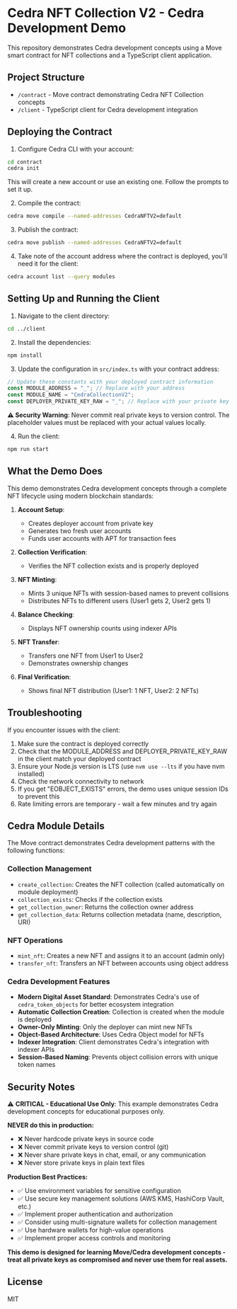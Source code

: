 # Cedra NFT Collection V2 - Cedra Development Demo

This repository demonstrates Cedra development concepts using a Move smart contract for NFT collections and a TypeScript client application.

## Project Structure

- `/contract` - Move contract demonstrating Cedra NFT Collection concepts
- `/client` - TypeScript client for Cedra development integration

## Deploying the Contract

1. Configure Cedra CLI with your account:

```bash
cd contract
cedra init
```

This will create a new account or use an existing one. Follow the prompts to set it up.

2. Compile the contract:

```bash
cedra move compile --named-addresses CedraNFTV2=default
```

3. Publish the contract:

```bash
cedra move publish --named-addresses CedraNFTV2=default
```

4. Take note of the account address where the contract is deployed, you'll need it for the client:

```bash
cedra account list --query modules
```

## Setting Up and Running the Client

1. Navigate to the client directory:

```bash
cd ../client
```

2. Install the dependencies:

```bash
npm install
```

3. Update the configuration in `src/index.ts` with your contract address:

```typescript
// Update these constants with your deployed contract information
const MODULE_ADDRESS = "_"; // Replace with your address
const MODULE_NAME = "CedraCollectionV2";
const DEPLOYER_PRIVATE_KEY_RAW = "_"; // Replace with your private key
```

**⚠️ Security Warning**: Never commit real private keys to version control. The placeholder values must be replaced with your actual values locally.

4. Run the client:

```bash
npm run start
```

## What the Demo Does

This demo demonstrates Cedra development concepts through a complete NFT lifecycle using modern blockchain standards:

1. **Account Setup**: 
   - Creates deployer account from private key
   - Generates two fresh user accounts
   - Funds user accounts with APT for transaction fees

2. **Collection Verification**: 
   - Verifies the NFT collection exists and is properly deployed

3. **NFT Minting**: 
   - Mints 3 unique NFTs with session-based names to prevent collisions
   - Distributes NFTs to different users (User1 gets 2, User2 gets 1)

4. **Balance Checking**: 
   - Displays NFT ownership counts using indexer APIs

5. **NFT Transfer**: 
   - Transfers one NFT from User1 to User2
   - Demonstrates ownership changes

6. **Final Verification**: 
   - Shows final NFT distribution (User1: 1 NFT, User2: 2 NFTs)

## Troubleshooting

If you encounter issues with the client:

1. Make sure the contract is deployed correctly
2. Check that the MODULE_ADDRESS and DEPLOYER_PRIVATE_KEY_RAW in the client match your deployed contract
3. Ensure your Node.js version is LTS (use `nvm use --lts` if you have nvm installed)
4. Check the network connectivity to network
5. If you get "EOBJECT_EXISTS" errors, the demo uses unique session IDs to prevent this
6. Rate limiting errors are temporary - wait a few minutes and try again

## Cedra Module Details

The Move contract demonstrates Cedra development patterns with the following functions:

### Collection Management
- `create_collection`: Creates the NFT collection (called automatically on module deployment)
- `collection_exists`: Checks if the collection exists
- `get_collection_owner`: Returns the collection owner address
- `get_collection_data`: Returns collection metadata (name, description, URI)

### NFT Operations
- `mint_nft`: Creates a new NFT and assigns it to an account (admin only)
- `transfer_nft`: Transfers an NFT between accounts using object address

### Cedra Development Features

- **Modern Digital Asset Standard**: Demonstrates Cedra's use of `cedra_token_objects` for better ecosystem integration
- **Automatic Collection Creation**: Collection is created when the module is deployed
- **Owner-Only Minting**: Only the deployer can mint new NFTs
- **Object-Based Architecture**: Uses Cedra Object model for NFTs
- **Indexer Integration**: Client demonstrates Cedra's integration with indexer APIs
- **Session-Based Naming**: Prevents object collision errors with unique token names

## Security Notes

⚠️ **CRITICAL - Educational Use Only**: This example demonstrates Cedra development concepts for educational purposes only. 

**NEVER do this in production:**

- ❌ Never hardcode private keys in source code
- ❌ Never commit private keys to version control (git)
- ❌ Never share private keys in chat, email, or any communication
- ❌ Never store private keys in plain text files

**Production Best Practices:**

- ✅ Use environment variables for sensitive configuration
- ✅ Use secure key management solutions (AWS KMS, HashiCorp Vault, etc.)
- ✅ Implement proper authentication and authorization
- ✅ Consider using multi-signature wallets for collection management
- ✅ Use hardware wallets for high-value operations
- ✅ Implement proper access controls and monitoring

**This demo is designed for learning Move/Cedra development concepts - treat all private keys as compromised and never use them for real assets.**

## License

MIT 